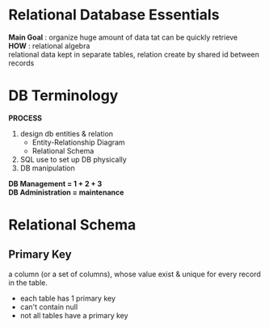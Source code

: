 # Relational Database Essentials

**Main Goal** :
organize huge amount of data tat can be quickly retrieve  
**HOW** : relational algebra  
relational data kept in separate tables, relation create by shared id between records

# DB Terminology

**PROCESS**

1. design db entities & relation
   -  Entity-Relationship Diagram
   -  Relational Schema
2. SQL use to set up DB physically
3. DB manipulation

**DB Management = 1 + 2 + 3**  
**DB Administration = maintenance**

# Relational Schema

## Primary Key

a column (or a set of columns), whose value exist & unique for every record in the table.

-  each table has 1 primary key
-  can't contain null
-  not all tables have a primary key
